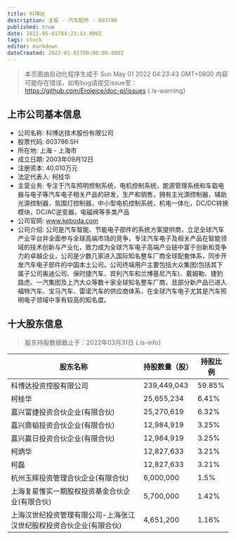 ```yaml
---
title: 科博达
description: 主板 - 汽车配件 - 603786
published: true
date: 2022-05-01T04:23:43.000Z
tags: stock
editor: markdown
dateCreated: 2022-01-01T00:00:00.000Z
---
```


> 本页面由自动化程序生成于 Sun May 01 2022 04:23:43 GMT+0800
> 内容可能存在错误，如有bug请提交issue至：https://github.com/Eroleice/doc-pi/issues
{.is-warning}

## 上市公司基本信息
- 公司名称: 科博达技术股份有限公司
- 股票代码: 603786.SH
- 所在地: 上海 - 上海市
- 成立日期: 2003年09月12日
- 注册资本: 40,010万元
- 法定代表人: 柯桂华
- 主营业务: 专注于汽车照明控制系统，电机控制系统，能源管理系统和车载电器与电子等汽车电子相关产品的研发，生产和销售，拥有主光源控制器，辅助光源控制器，氛围灯控制器，中小型电机控制系统，机电一体化，DC/DC转换模块，DC/AC逆变器，电磁阀等多类产品
- 公司官网: www.keboda.com
- 公司介绍: 公司是汽车智能、节能电子部件的系统方案提供商，立足全球汽车产业平台并全面参与全球高端市场的竞争，专注汽车电子及相关产品在智能领域的技术创新与产业化，致力成为全球汽车电子高端产业链中富于创新和竞争力的卓越企业，公司是少数几家进入国际知名整车厂商全球配套体系，同步开发汽车电子部件的中国本土公司。公司终端用户主要包括大众集团(包括其下属子公司奥迪公司、保时捷汽车、宾利汽车和兰博基尼汽车)、戴姆勒、捷豹路虎、一汽集团及上汽大众等数十家全球知名整车厂商，且部分新产品已进入福特汽车、宝马汽车、雷诺汽车的供应商体系，在全球汽车电子尤其是汽车照明电子领域中享有较高的知名度。


## 十大股东信息
> 股东持股数据截止于：2022年03月31日
{.is-info}

| 股东名称 | 持股数量（股） | 持股比例 |
| --- | --- | --- |
| 科博达投资控股有限公司 | 239,449,043 | 59.85% |
| 柯桂华 | 25,655,234 | 6.41% |
| 嘉兴富捷投资合伙企业(有限合伙) | 25,270,619 | 6.32% |
| 嘉兴鼎韬投资合伙企业(有限合伙) | 12,984,919 | 3.25% |
| 嘉兴赢日投资合伙企业(有限合伙) | 12,984,919 | 3.25% |
| 柯炳华 | 12,827,633 | 3.21% |
| 柯磊 | 12,827,633 | 3.21% |
| 杭州玉辉投资管理合伙企业(有限合伙) | 6,000,000 | 1.5% |
| 上海复星惟实一期股权投资基金合伙企业(有限合伙) | 5,700,000 | 1.42% |
| 上海汉世纪投资管理有限公司-上海张江汉世纪股权投资合伙企业(有限合伙) | 4,651,200 | 1.16% |




